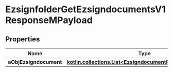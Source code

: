 
# EzsignfolderGetEzsigndocumentsV1ResponseMPayload

## Properties
Name | Type | Description | Notes
------------ | ------------- | ------------- | -------------
**aObjEzsigndocument** | [**kotlin.collections.List&lt;EzsigndocumentResponseCompound&gt;**](EzsigndocumentResponseCompound.md) |  | 



